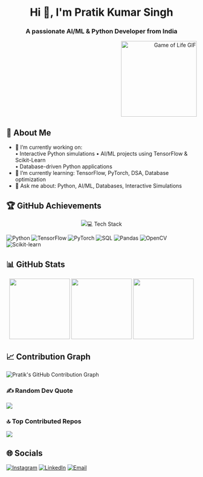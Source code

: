 <h1 align="center">Hi 👋, I'm Pratik Kumar Singh</h1>
<h3 align="center">A passionate AI/ML & Python Developer from India</h3>

<p align="right">
  <img src="https://raw.githubusercontent.com/code-with-pratik-07/my-repo/main/assets/game_of_life.gif" width="200" alt="Game of Life GIF"/>
</p>

## 🔗 About Me
- 🔭 I’m currently working on:  
  • Interactive Python simulations 
  • AI/ML projects using TensorFlow & Scikit-Learn  
  • Database-driven Python applications  
- 🌱 I’m currently learning: TensorFlow, PyTorch, DSA, Database optimization  
- 💬 Ask me about: Python, AI/ML, Databases, Interactive Simulations  

## 🏆 GitHub Achievements
<p align="center">
  <!-- <img src="https://github-profile-trophy.vercel.app/?username=Code-with-pratik-07&theme=radical&no-frame=false&no-bg=false&margin-w=4" /> -->
   <img src="https://github-profile-trophy.vercel.app/?username=Code-with-pratik-07ryo-ma&theme=juicyfresh
</p>

## 💻 Tech Stack
![Python](https://img.shields.io/badge/python-3670A0?style=for-the-badge&logo=python&logoColor=ffdd54)
![TensorFlow](https://img.shields.io/badge/tensorflow-%23FF6F00?style=for-the-badge&logo=tensorflow&logoColor=white)
![PyTorch](https://img.shields.io/badge/pytorch-%23EE4C2C?style=for-the-badge&logo=pytorch&logoColor=white)
![SQL](https://img.shields.io/badge/SQL-%2300f?style=for-the-badge&logo=mysql&logoColor=white)
![Pandas](https://img.shields.io/badge/pandas-%23150458?style=for-the-badge&logo=pandas&logoColor=white)
![OpenCV](https://img.shields.io/badge/OpenCV-%23006?style=for-the-badge&logo=opencv&logoColor=white)
![Scikit-learn](https://img.shields.io/badge/scikit--learn-%230052CC?style=for-the-badge&logo=scikit-learn&logoColor=white)

## 📊 GitHub Stats
<div align="center">
  <img height="160em" src="https://github-readme-stats.vercel.app/api?username=code-with-pratik-07&show_icons=true&count_private=true&theme=radical" />
  <img height="160em" src="https://github-readme-streak-stats.herokuapp.com/?user=code-with-pratik-07&theme=radical" />
  <img height="160em" src="https://github-readme-stats.vercel.app/api/top-langs/?username=code-with-pratik-07&theme=radical&layout=compact" />
</div>

## 📈 Contribution Graph

  ![Pratik's GitHub Contribution Graph](https://activity-graph.vercel.app/graph?username=Code-with-pratik-07&theme=react-dark&hide_border=false)

### ✍️ Random Dev Quote
![](https://quotes-github-readme.vercel.app/api?type=horizontal&theme=radical)

### 🔝 Top Contributed Repos
![](https://github-contributor-stats.vercel.app/api?username=code-with-pratik-07&limit=5&theme=dark&combine_all_yearly_contributions=true)

## 🌐 Socials
[![Instagram](https://img.shields.io/badge/Instagram-%23E4405F.svg?logo=Instagram&logoColor=white)](https://instagram.com/the_pratik_31) 
[![LinkedIn](https://img.shields.io/badge/LinkedIn-%230077B5.svg?logo=linkedin&logoColor=white)](https://linkedin.com/in/pratik-kumar-singh-aa3b71329)
[![Email](https://img.shields.io/badge/Email-D14836?logo=gmail&logoColor=white)](mailto:pratiksingh.cs@gmail.com)
